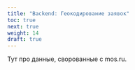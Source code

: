 ```yaml
---
title: "Backend: Геокодирование заявок"
toc: true
next: true
weight: 14
draft: true
---
```


Тут про данные, сворованные с mos.ru.
